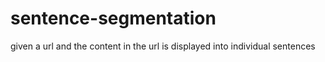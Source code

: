 # sentence-segmentation
given a url and the content in the url  is displayed into individual sentences
